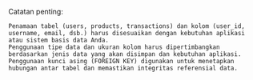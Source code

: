 Catatan penting:

    Penamaan tabel (users, products, transactions) dan kolom (user_id, username, email, dsb.) harus disesuaikan dengan kebutuhan aplikasi atau sistem basis data Anda.
    Penggunaan tipe data dan ukuran kolom harus dipertimbangkan berdasarkan jenis data yang akan disimpan dan kebutuhan aplikasi.
    Penggunaan kunci asing (FOREIGN KEY) digunakan untuk menetapkan hubungan antar tabel dan memastikan integritas referensial data.